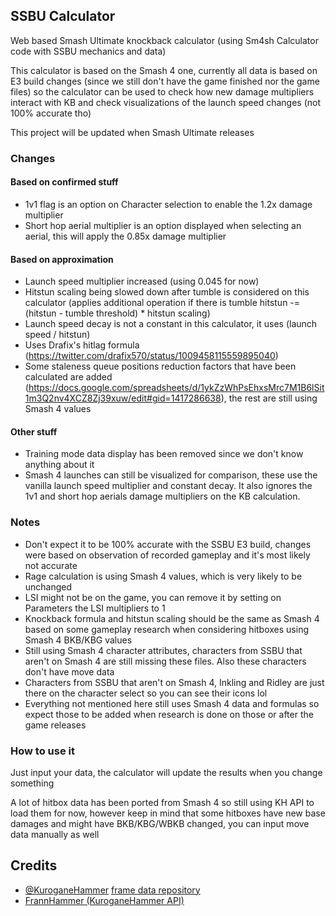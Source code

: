 ## SSBU Calculator
Web based Smash Ultimate knockback calculator (using Sm4sh Calculator code with SSBU mechanics and data)

This calculator is based on the Smash 4 one, currently all data is based on E3 build changes (since we still don't have the game finished nor the game files) so the calculator can be used to check how new damage multipliers interact with KB and check visualizations of the launch speed changes (not 100% accurate tho)

This project will be updated when Smash Ultimate releases

### Changes

#### Based on confirmed stuff
* 1v1 flag is an option on Character selection to enable the 1.2x damage multiplier
* Short hop aerial multiplier is an option displayed when selecting an aerial, this will apply the 0.85x damage multiplier

#### Based on approximation
* Launch speed multiplier increased (using 0.045 for now)
* Hitstun scaling being slowed down after tumble is considered on this calculator (applies additional operation if there is tumble hitstun -= (hitstun - tumble threshold) * hitstun scaling)
* Launch speed decay is not a constant in this calculator, it uses (launch speed / hitstun)
* Uses Drafix's hitlag formula (https://twitter.com/drafix570/status/1009458115559895040)
* Some staleness queue positions reduction factors that have been calculated are added (https://docs.google.com/spreadsheets/d/1ykZzWhPsEhxsMrc7M1B6lSit1m3Q2nv4XCZ8Zj39xuw/edit#gid=1417286638), the rest are still using Smash 4 values

#### Other stuff
* Training mode data display has been removed since we don't know anything about it
* Smash 4 launches can still be visualized for comparison, these use the vanilla launch speed multiplier and constant decay. It also ignores the 1v1 and short hop aerials damage multipliers on the KB calculation.

### Notes
* Don't expect it to be 100% accurate with the SSBU E3 build, changes were based on observation of recorded gameplay and it's most likely not accurate
* Rage calculation is using Smash 4 values, which is very likely to be unchanged
* LSI might not be on the game, you can remove it by setting on Parameters the LSI multipliers to 1
* Knockback formula and hitstun scaling should be the same as Smash 4 based on some gameplay research when considering hitboxes using Smash 4 BKB/KBG values
* Still using Smash 4 character attributes, characters from SSBU that aren't on Smash 4 are still missing these files. Also these characters don't have move data
* Characters from SSBU that aren't on Smash 4, Inkling and Ridley are just there on the character select so you can see their icons lol
* Everything not mentioned here still uses Smash 4 data and formulas so expect those to be added when research is done on those or after the game releases

### How to use it
Just input your data, the calculator will update the results when you change something

A lot of hitbox data has been ported from Smash 4 so still using KH API to load them for now, however keep in mind that some hitboxes have new base damages and might have BKB/KBG/WBKB changed, you can input move data manually as well

## Credits
* [@KuroganeHammer](https://twitter.com/KuroganeHammer) [frame data repository](http://kuroganehammer.com/Smash4)
* [FrannHammer (KuroganeHammer API)](https://github.com/Frannsoft/FrannHammer)